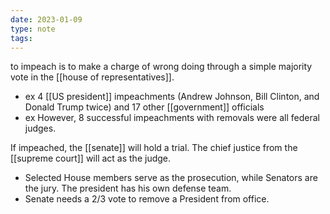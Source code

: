 ```yaml
---
date: 2023-01-09
type: note
tags:
---
```


to impeach is to make a charge of wrong doing through a simple majority vote in the [[house of representatives]].
- ex 4 [[US president]] impeachments (Andrew Johnson, Bill Clinton, and Donald Trump twice) and 17 other [[government]] officials
- ex However, 8 successful impeachments with removals were all federal judges.

If impeached, the [[senate]] will hold a trial. The chief justice from the [[supreme court]] will act as the judge.
- Selected House members serve as the prosecution, while Senators are the jury. The president has his own defense team.
- Senate needs a 2/3 vote to remove a President from office.

